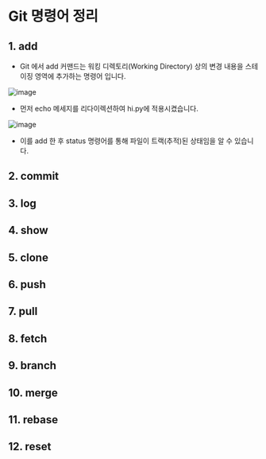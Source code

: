 # Git 명령어 정리

## 1. add

* Git 에서 add 커맨드는 워킹 디렉토리(Working Directory) 상의 변경 내용을 스테이징 영역에 추가하는 명령어 입니다.

![image](https://user-images.githubusercontent.com/65354879/204133470-a1920135-186b-46e6-8669-3d98d396ecd0.png)


* 먼저 echo 메세지를 리다이렉션하여 hi.py에 적용시켰습니다.  

![image](https://user-images.githubusercontent.com/65354879/204133538-642b0855-5d5d-4bde-8b7e-ef92d4e637ea.png)


* 이를 add 한 후 status 명령어를 통해 파일이 트랙(추적)된 상태임을 알 수 있습니다.

## 2. commit


## 3. log

## 4. show

## 5. clone 

## 6. push

## 7. pull

## 8. fetch

## 9. branch

## 10. merge

## 11. rebase

## 12. reset
